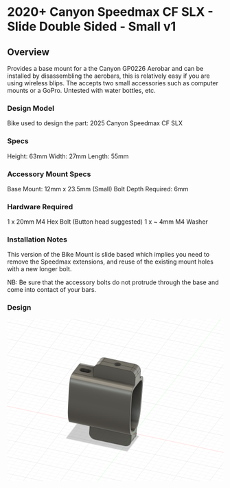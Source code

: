 # 2020+ Canyon Speedmax CF SLX - Slide Double Sided - Small v1

## Overview

Provides a base mount for a the Canyon GP0226 Aerobar and can be installed by disassembling the aerobars, this is relatively easy if you are using wireless blips. The accepts two small accessories such as computer mounts or a GoPro. Untested with water bottles, etc.

### Design Model
Bike used to design the part: 2025 Canyon Speedmax CF SLX

### Specs
Height: 63mm
Width: 27mm
Length: 55mm

### Accessory Mount Specs
Base Mount: 12mm x 23.5mm (Small)
Bolt Depth Required: 6mm

### Hardware Required

1 x 20mm M4 Hex Bolt (Button head suggested)
1 x ~ 4mm M4 Washer

### Installation Notes

This version of the Bike Mount is slide based which implies you need to remove the Speedmax extensions, and reuse of the existing mount holes with a new longer bolt.

NB: Be sure that the accessory bolts do not protrude through the base and come into contact of your bars.

### Design

![Design Screenshot](Images/Design-Slide-Double-Small-v1.png)